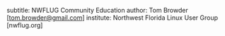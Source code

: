 subtitle: NWFLUG Community Education
author: Tom Browder [tom.browder@gmail.com]
institute: Northwest Florida Linux User Group [nwflug.org]
